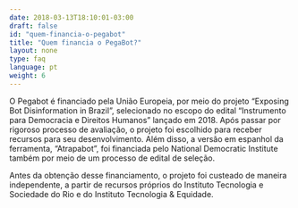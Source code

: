 ```yaml
---
date: 2018-03-13T18:10:01-03:00
draft: false
id: "quem-financia-o-pegabot"
title: "Quem financia o PegaBot?"
layout: none
type: faq
language: pt
weight: 6
---
```

O Pegabot é financiado pela União Europeia, por meio do projeto “Exposing Bot Disinformation in Brazil”, selecionado no escopo do edital “Instrumento para Democracia e Direitos Humanos” lançado em 2018. Após passar por rigoroso processo de avaliação, o projeto foi escolhido para receber recursos para seu desenvolvimento. Além disso, a versão em espanhol da ferramenta, “Atrapabot”, foi financiada pelo National Democratic Institute também por meio de um processo de edital de seleção.

Antes da obtenção desse financiamento, o projeto foi custeado de maneira independente, a partir de recursos próprios do Instituto Tecnologia e Sociedade do Rio e do Instituto Tecnologia & Equidade.
